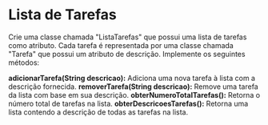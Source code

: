 # Lista de Tarefas
Crie uma classe chamada "ListaTarefas" que possui uma lista de tarefas como atributo. Cada tarefa é representada por uma classe chamada "Tarefa" que possui um atributo de descrição. Implemente os seguintes métodos:

**adicionarTarefa(String descricao):** Adiciona uma nova tarefa à lista com a descrição fornecida.
**removerTarefa(String descricao):** Remove uma tarefa da lista com base em sua descrição.
**obterNumeroTotalTarefas():** Retorna o número total de tarefas na lista.
**obterDescricoesTarefas():** Retorna uma lista contendo a descrição de todas as tarefas na lista.
